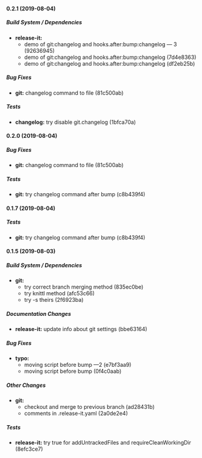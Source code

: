 #### 0.2.1 (2019-08-04)

##### Build System / Dependencies

* **release-it:**
  *  demo of git:changelog and hooks.after:bump:changelog — 3 (92636945)
  *  demo of git:changelog and hooks.after:bump:changelog (7d4e8363)
  *  demo of git:changelog and hooks.after:bump:changelog (df2eb25b)

##### Bug Fixes

* **git:**  changelog command to file (81c500ab)

##### Tests

* **changelog:**  try disable git.changelog (1bfca70a)

#### 0.2.0 (2019-08-04)

##### Bug Fixes

* **git:**  changelog command to file (81c500ab)

##### Tests

* **git:**  try changelog command after bump (c8b439f4)

#### 0.1.7 (2019-08-04)

##### Tests

* **git:**  try changelog command after bump (c8b439f4)

#### 0.1.5 (2019-08-03)

##### Build System / Dependencies

* **git:**
  *  try correct branch merging method (835ec0be)
  *  try knittl method (afc53c66)
  *  try -s theirs (2f6923ba)

##### Documentation Changes

* **release-it:**  update info about git settings (bbe63164)

##### Bug Fixes

* **typo:**
  *  moving script before bump —2 (e7bf3aa9)
  *  moving script before bump (0f4c0aab)

##### Other Changes

* **git:**
  *  checkout and merge to previous branch (ad28431b)
  *  comments in .release-it.yaml (2a0de2e4)

##### Tests

* **release-it:**  try true for addUntrackedFiles and requireCleanWorkingDir (8efc3ce7)

